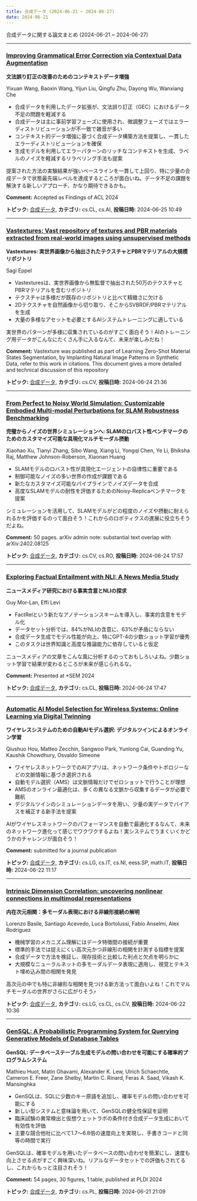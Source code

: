 ```yaml
---
title: 合成データ (2024-06-21 ~ 2024-06-27)
date: 2024-06-21
---
```


合成データに関する論文まとめ (2024-06-21 ~ 2024-06-27)


- - -

### [Improving Grammatical Error Correction via Contextual Data Augmentation](http://arxiv.org/abs/2406.17456)

**文法誤り訂正の改善のためのコンテキストデータ増強**

Yixuan Wang, Baoxin Wang, Yijun Liu, Qingfu Zhu, Dayong Wu, Wanxiang Che

- 合成データを利用したデータ拡張が、文法誤り訂正（GEC）におけるデータ不足の問題を軽減する
- 合成データは主に事前学習フェーズに使用され、微調整フェーズではエラーディストリビューションが不一致で雑音が多い
- コンテキスト的データ増強に基づく合成データ構築方法を提案し、一貫したエラーディストリビューションを確保
- 生成モデルを利用してエラーパターンのリッチなコンテキストを生成、ラベルのノイズを軽減するリラベリング手法も提案

提案された方法の実験結果が強いベースラインを一貫して上回り、特に少量の合成データで状態最先端レベルを達成するところが面白いね。データ不足の課題を解決する新しいアプローチ、かなり期待できるかも。

**Comment:** Accepted as Findings of ACL 2024

**トピック:** [合成データ](../../sd), **カテゴリ:** cs.CL, cs.AI, **投稿日時:** 2024-06-25 10:49


- - -

### [Vastextures: Vast repository of textures and PBR materials extracted from real-world images using unsupervised methods](http://arxiv.org/abs/2406.17146)

**Vastextures: 実世界画像から抽出されたテクスチャとPBRマテリアルの大規模リポジトリ**

Sagi Eppel

- Vastexturesは、実世界画像から無監督で抽出された50万のテクスチャとPBRマテリアルを含むリポジトリ
- テクスチャは多様だが既存のリポジトリと比べて精緻さに欠ける
- 2Dテクスチャを自然画像から切り取り、そこからSVBRDF/PBRマテリアルを生成
- 大量の多様なアセットを必要とするAIシステムトレーニングに適している

実世界のパターンが多様に収集されているのがすごく面白そう！AIのトレーニング用データがこんなにたくさん手に入るなんて、未来が楽しみだね！

**Comment:** Vastexture was published as part of Learning Zero-Shot Material   States Segmentation, by Implanting Natural Image Patterns in Synthetic Data,   refer to this work in citations. This document gives a more detailed and   technical discussion of this repository

**トピック:** [合成データ](../../sd), **カテゴリ:** cs.CV, **投稿日時:** 2024-06-24 21:36


- - -

### [From Perfect to Noisy World Simulation: Customizable Embodied Multi-modal Perturbations for SLAM Robustness Benchmarking](http://arxiv.org/abs/2406.16850)

**完璧からノイズの世界シミュレーションへ: SLAMのロバスト性ベンチマークのためのカスタマイズ可能な具現化マルチモーダル摂動**

Xiaohao Xu, Tianyi Zhang, Sibo Wang, Xiang Li, Yongqi Chen, Ye Li, Bhiksha Raj, Matthew Johnson-Roberson, Xiaonan Huang

- SLAMモデルのロバスト性が具現化エージェントの自律性に重要である
- 制御可能なノイズの多い世界の作成が課題である
- 新たなカスタマイズ可能なパイプラインでノイズデータを合成
- 高度なSLAMモデルの耐性を評価するためのNoisy-Replicaベンチマークを提案

シミュレーションを活用して、SLAMモデルがどの程度のノイズや摂動に耐えられるかを評価するのって面白そう！これからのロボティクスの進展に役立ちそうだよね。

**Comment:** 50 pages. arXiv admin note: substantial text overlap with   arXiv:2402.08125

**トピック:** [合成データ](../../sd), **カテゴリ:** cs.CV, cs.RO, **投稿日時:** 2024-06-24 17:57


- - -

### [Exploring Factual Entailment with NLI: A News Media Study](http://arxiv.org/abs/2406.16842)

**ニュースメディア研究における事実含意とNLIの探求**

Guy Mor-Lan, Effi Levi

- FactRelという新たなアノテーションスキームを導入し、事実的含意をモデル化
- データセット分析では、84%がNLIの含意に、63%が矛盾にならない
- 合成データ生成でモデル性能が向上、特にGPT-4の少数ショット学習が優秀
- このタスクは世界知識と高度な推論能力に依存していると仮定

ニュースメディアの文章をこんな風に分析するのっておもしろいよね。少数ショット学習で結果が変わるところが未来が感じられるな。

**Comment:** Presented at *SEM 2024

**トピック:** [合成データ](../../sd), **カテゴリ:** cs.CL, **投稿日時:** 2024-06-24 17:47


- - -

### [Automatic AI Model Selection for Wireless Systems: Online Learning via Digital Twinning](http://arxiv.org/abs/2406.15819)

**ワイヤレスシステムのための自動AIモデル選択: デジタルツインによるオンライン学習**

Qiushuo Hou, Matteo Zecchin, Sangwoo Park, Yunlong Cai, Guanding Yu, Kaushik Chowdhury, Osvaldo Simeone

- ワイヤレスネットワークでのAIアプリは、ネットワーク条件やトポロジーなどの文脈情報に基づき選択される
- 自動モデル選択（AMS）は文脈情報だけでゼロショットで行うことが理想
- AMSのオンライン最適化は、多くの異なる文脈から収集するデータが必要で難航
- デジタルツインのシミュレーションデータを用い、少量の実データでバイアスを補正する新手法を提案

AIがワイヤレスネットワークのパフォーマンスを自動で最適化するなんて、未来のネットワーク進化って感じでワクワクするよね！実システムでうまくいくかどうかのチャレンジが面白そう！

**Comment:** submitted for a journal publication

**トピック:** [合成データ](../../sd), **カテゴリ:** cs.LG, cs.IT, cs.NI, eess.SP, math.IT, **投稿日時:** 2024-06-22 11:17


- - -

### [Intrinsic Dimension Correlation: uncovering nonlinear connections in multimodal representations](http://arxiv.org/abs/2406.15812)

**内在次元相関：多モーダル表現における非線形接続の解明**

Lorenzo Basile, Santiago Acevedo, Luca Bortolussi, Fabio Anselmi, Alex Rodriguez

- 機械学習のメカニズム理解にはデータ特徴間の接続が重要
- 標準的手法では捉えにくい高次元かつ非線形の相関を計測する指標を提案
- 合成データで方法を検証し、現存技術と比較した利点と欠点を明らかに
- 大規模なニューラルネットの多モーダルデータ表現に適用し、視覚とテキスト埋め込み間の相関を発見

高次元の中でも特に非線形な相関を見つける新方法って面白いよね！これでマルチモーダルの世界がさらに広がりそう⤴️



**トピック:** [合成データ](../../sd), **カテゴリ:** cs.LG, cs.CL, cs.CV, **投稿日時:** 2024-06-22 10:36


- - -

### [GenSQL: A Probabilistic Programming System for Querying Generative Models of Database Tables](http://arxiv.org/abs/2406.15652)

**GenSQL: データベーステーブル生成モデルの問い合わせを可能にする確率的プログラムシステム**

Mathieu Huot, Matin Ghavami, Alexander K. Lew, Ulrich Schaechtle, Cameron E. Freer, Zane Shelby, Martin C. Rinard, Feras A. Saad, Vikash K. Mansinghka

- GenSQLは、SQLに少数のキー原語を追加し、確率モデルの問い合わせを可能にする
- 新しい型システムと意味論を用いて、GenSQLの健全性保証を証明
- 臨床試験の異常検出と仮想ウェットラボの条件付き合成データ生成において有効性を評価
- 主要な競合他社に比べて1.7～6.8倍の速度向上を実現し、手書きコードと同等の時間で実行

GenSQLは、確率モデルを用いたデータベースの問い合わせを簡潔にし、速度も向上させる点がすごく興味深いね。リアルなデータセットでの評価もされてるし、これからもっと注目されそう！

**Comment:** 54 pages, 30 figures, 1 table, published at PLDI 2024

**トピック:** [合成データ](../../sd), **カテゴリ:** cs.PL, **投稿日時:** 2024-06-21 21:09
